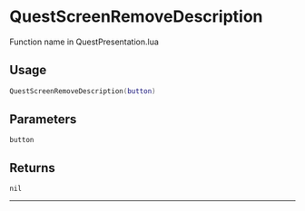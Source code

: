 # QuestScreenRemoveDescription
Function name in QuestPresentation.lua
## Usage
```lua
QuestScreenRemoveDescription(button)
```
## Parameters
`button`
## Returns
`nil`

---